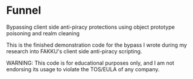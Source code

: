 # Funnel

Bypassing client side anti-piracy protections using object prototype poisoning and realm cleaning 

This is the finished demonstration code for the bypass I wrote during my research into FAKKU's client side anti-piracy scripting.

WARNING: This code is for educational purposes only, and I am not endorsing its usage to violate the TOS/EULA of any company.
